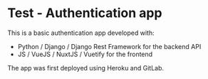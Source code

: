 # Test - Authentication app

This is a basic authentication app developed with:
- Python / Django / Django Rest Framework for the backend API
- JS / VueJS / NuxtJS / Vuetify for the frontend

The app was first deployed using Heroku and GitLab.
